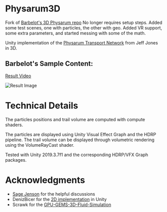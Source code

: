 # Physarum3D

Fork of [Barbelot's 3D Physarum repo](https://github.com/Barbelot/Physarum3D)
No longer requires setup steps. Added some test scenes, one with particles, the other with geo. 
Added VR support, some extra parameters, and started messing with some of the math.

Unity implementation of the [Physarum Transport Network](https://www.mitpressjournals.org/doi/abs/10.1162/artl.2010.16.2.16202) from Jeff Jones in 3D.


## Barbelot's Sample Content:

[Result Video](https://vimeo.com/379589358)

![Result Image](https://benoitarbelot.files.wordpress.com/2020/01/physarum3d.png)

# Technical Details

The particles positions and trail volume are computed with compute shaders.

The particles are displayed using Unity Visual Effect Graph and the HDRP pipeline.
The trail volume can be displayed through volumetric rendering using the VolumeRayCast shader.

Tested with Unity 2019.3.7f1 and the corresponding HDRP/VFX Graph packages.

# Acknowledgments

- [Sage Jenson](https://sagejenson.com/) for the helpful discussions
- DenizBicer for the [2D implementation](https://github.com/DenizBicer/Physarum) in Unity
- Scrawk for the [GPU-GEMS-3D-Fluid-Simulation](https://github.com/Scrawk/GPU-GEMS-3D-Fluid-Simulation)
